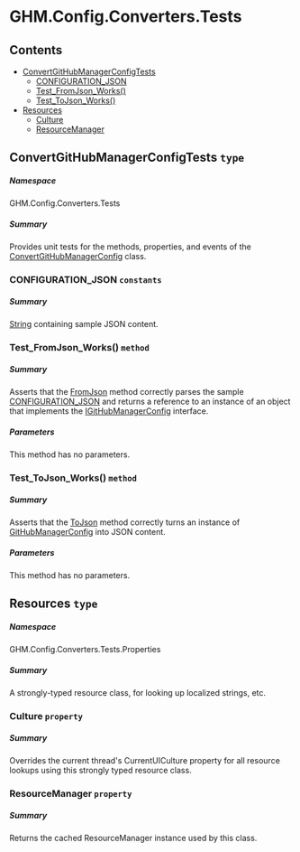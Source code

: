 <a name='assembly'></a>
# GHM.Config.Converters.Tests

## Contents

- [ConvertGitHubManagerConfigTests](#T-GHM-Config-Converters-Tests-ConvertGitHubManagerConfigTests 'GHM.Config.Converters.Tests.ConvertGitHubManagerConfigTests')
  - [CONFIGURATION_JSON](#F-GHM-Config-Converters-Tests-ConvertGitHubManagerConfigTests-CONFIGURATION_JSON 'GHM.Config.Converters.Tests.ConvertGitHubManagerConfigTests.CONFIGURATION_JSON')
  - [Test_FromJson_Works()](#M-GHM-Config-Converters-Tests-ConvertGitHubManagerConfigTests-Test_FromJson_Works 'GHM.Config.Converters.Tests.ConvertGitHubManagerConfigTests.Test_FromJson_Works')
  - [Test_ToJson_Works()](#M-GHM-Config-Converters-Tests-ConvertGitHubManagerConfigTests-Test_ToJson_Works 'GHM.Config.Converters.Tests.ConvertGitHubManagerConfigTests.Test_ToJson_Works')
- [Resources](#T-GHM-Config-Converters-Tests-Properties-Resources 'GHM.Config.Converters.Tests.Properties.Resources')
  - [Culture](#P-GHM-Config-Converters-Tests-Properties-Resources-Culture 'GHM.Config.Converters.Tests.Properties.Resources.Culture')
  - [ResourceManager](#P-GHM-Config-Converters-Tests-Properties-Resources-ResourceManager 'GHM.Config.Converters.Tests.Properties.Resources.ResourceManager')

<a name='T-GHM-Config-Converters-Tests-ConvertGitHubManagerConfigTests'></a>
## ConvertGitHubManagerConfigTests `type`

##### Namespace

GHM.Config.Converters.Tests

##### Summary

Provides unit tests for the methods, properties, and events of the
[ConvertGitHubManagerConfig](#T-ConvertGitHubManagerConfig 'ConvertGitHubManagerConfig') class.

<a name='F-GHM-Config-Converters-Tests-ConvertGitHubManagerConfigTests-CONFIGURATION_JSON'></a>
### CONFIGURATION_JSON `constants`

##### Summary

[String](http://msdn.microsoft.com/query/dev14.query?appId=Dev14IDEF1&l=EN-US&k=k:System.String 'System.String') containing sample JSON content.

<a name='M-GHM-Config-Converters-Tests-ConvertGitHubManagerConfigTests-Test_FromJson_Works'></a>
### Test_FromJson_Works() `method`

##### Summary

Asserts that the
[FromJson](#M-GitHubManager-ConvertGitHubManagerConfig-FromJson 'GitHubManager.ConvertGitHubManagerConfig.FromJson')
method correctly parses the sample
[CONFIGURATION_JSON](#F-GitHubManager-ConvertGitHubManagerConfigTests-CONFIGURATION_JSON 'GitHubManager.ConvertGitHubManagerConfigTests.CONFIGURATION_JSON')
and returns a reference to an instance of an object that implements the
[IGitHubManagerConfig](#T-GHM-Config-Interfaces-IGitHubManagerConfig 'GHM.Config.Interfaces.IGitHubManagerConfig') interface.

##### Parameters

This method has no parameters.

<a name='M-GHM-Config-Converters-Tests-ConvertGitHubManagerConfigTests-Test_ToJson_Works'></a>
### Test_ToJson_Works() `method`

##### Summary

Asserts that the
[ToJson](#M-GitHubManager-ConvertGitHubManagerConfig-ToJson 'GitHubManager.ConvertGitHubManagerConfig.ToJson') method
correctly turns an instance of
[GitHubManagerConfig](#T-GitHubManager-GitHubManagerConfig 'GitHubManager.GitHubManagerConfig') into JSON content.

##### Parameters

This method has no parameters.

<a name='T-GHM-Config-Converters-Tests-Properties-Resources'></a>
## Resources `type`

##### Namespace

GHM.Config.Converters.Tests.Properties

##### Summary

A strongly-typed resource class, for looking up localized strings, etc.

<a name='P-GHM-Config-Converters-Tests-Properties-Resources-Culture'></a>
### Culture `property`

##### Summary

Overrides the current thread's CurrentUICulture property for all
  resource lookups using this strongly typed resource class.

<a name='P-GHM-Config-Converters-Tests-Properties-Resources-ResourceManager'></a>
### ResourceManager `property`

##### Summary

Returns the cached ResourceManager instance used by this class.
